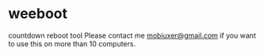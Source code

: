 # weeboot
countdown reboot tool
Please contact me mobiuxer@gmail.com if you want to use this on more than 10 computers. 

